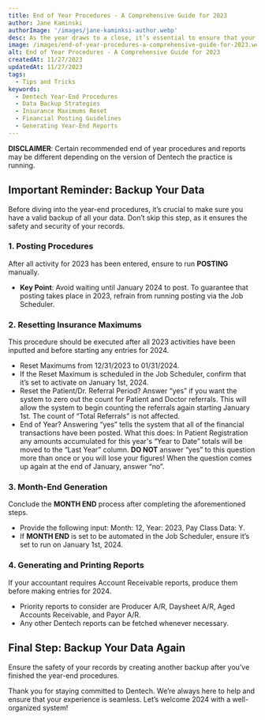 ```yaml
---
title: End of Year Procedures - A Comprehensive Guide for 2023
author: Jane Kaminski
authorImage: '/images/jane-kaminksi-author.webp'
desc: As the year draws to a close, it’s essential to ensure that your Dentech system is ready for the transition into the new year. Here’s a detailed guide on the recommended procedures for the end of 2023.
image: /images/end-of-year-procedures-a-comprehensive-guide-for-2023.webp
alt: End of Year Procedures - A Comprehensive Guide for 2023
createdAt: 11/27/2023
updatedAt: 11/27/2023
tags:
  - Tips and Tricks
keywords:
  - Dentech Year-End Procedures
  - Data Backup Strategies
  - Insurance Maximums Reset
  - Financial Posting Guidelines
  - Generating Year-End Reports
---
```


**DISCLAIMER**: Certain recommended end of year procedures and reports may be different depending on the version of Dentech the practice is running.

## Important Reminder: Backup Your Data

Before diving into the year-end procedures, it’s crucial to make sure you have a valid backup of all your data. Don’t skip this step, as it ensures the safety and security of your records.

### 1. Posting Procedures

After all activity for 2023 has been entered, ensure to run **POSTING** manually.

- **Key Point**: Avoid waiting until January 2024 to post. To guarantee that posting takes place in 2023, refrain from running posting via the Job Scheduler.

### 2. Resetting Insurance Maximums

This procedure should be executed after all 2023 activities have been inputted and before starting any entries for 2024.

- Reset Maximums from 12/31/2023 to 01/31/2024.
- If the Reset Maximum is scheduled in the Job Scheduler, confirm that it’s set to activate on January 1st, 2024.
- Reset the Patient/Dr. Referral Period? Answer “yes” if you want the system to zero out the count for Patient and Doctor referrals. This will allow the system to begin counting the referrals again starting January 1st. The count of “Total Referrals” is not affected.
- End of Year? Answering “yes” tells the system that all of the financial transactions have been posted. What this does: In Patient Registration any amounts accumulated for this year's “Year to Date” totals will be moved to the “Last Year” column. **DO NOT** answer “yes” to this question more than once or you will lose your figures! When the question comes up again at the end of January, answer “no”.

### 3. Month-End Generation

Conclude the **MONTH END** process after completing the aforementioned steps.

- Provide the following input: Month: 12, Year: 2023, Pay Class Data: Y.
- If **MONTH END** is set to be automated in the Job Scheduler, ensure it’s set to run on January 1st, 2024.

### 4. Generating and Printing Reports

If your accountant requires Account Receivable reports, produce them before making entries for 2024.

- Priority reports to consider are Producer A/R, Daysheet A/R, Aged Accounts Receivable, and Payor A/R.
- Any other Dentech reports can be fetched whenever necessary.

## Final Step: Backup Your Data Again

Ensure the safety of your records by creating another backup after you’ve finished the year-end procedures.

Thank you for staying committed to Dentech. We’re always here to help and ensure that your experience is seamless. Let’s welcome 2024 with a well-organized system!

